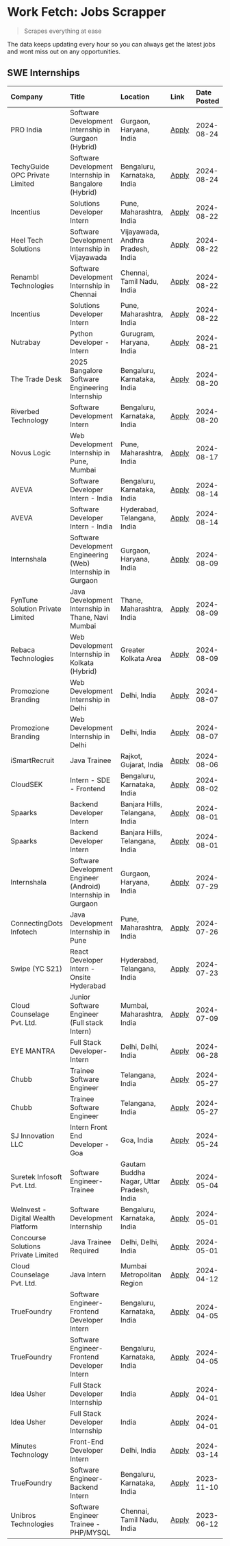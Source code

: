 # Work Fetch: Jobs Scrapper
> Scrapes everything at ease

The data keeps updating every hour so you can always get the latest jobs and wont miss out on any opportunities.

## SWE Internships
<!--START_SECTION:workfetch-->
| Company                             | Title                                                         | Location                                  | Link                                                                                                                                                                                                                                                                                      | Date Posted   |
|:------------------------------------|:--------------------------------------------------------------|:------------------------------------------|:------------------------------------------------------------------------------------------------------------------------------------------------------------------------------------------------------------------------------------------------------------------------------------------|:--------------|
| PRO India                           | Software Development Internship in Gurgaon (Hybrid)           | Gurgaon, Haryana, India                   | [Apply](https://in.linkedin.com/jobs/view/software-development-internship-in-gurgaon-hybrid-at-pro-india-4009587664?position=47&pageNum=0&refId=n045U69ialBPL0GBDpD5dw%3D%3D&trackingId=s02ITIMRvBg4a4EjH0%2FsVQ%3D%3D&trk=public_jobs_jserp-result_search-card)                          | 2024-08-24    |
| TechyGuide OPC Private Limited      | Software Development Internship in Bangalore (Hybrid)         | Bengaluru, Karnataka, India               | [Apply](https://in.linkedin.com/jobs/view/software-development-internship-in-bangalore-hybrid-at-techyguide-opc-private-limited-4009591646?position=57&pageNum=0&refId=n045U69ialBPL0GBDpD5dw%3D%3D&trackingId=%2FB2gkgeC90x13WnL%2BdO03A%3D%3D&trk=public_jobs_jserp-result_search-card) | 2024-08-24    |
| Incentius                           | Solutions Developer Intern                                    | Pune, Maharashtra, India                  | [Apply](https://in.linkedin.com/jobs/view/solutions-developer-intern-at-incentius-4005695869?position=31&pageNum=0&refId=n045U69ialBPL0GBDpD5dw%3D%3D&trackingId=Ytaa6t%2BnVAmUp6mMo1yxCg%3D%3D&trk=public_jobs_jserp-result_search-card)                                                 | 2024-08-22    |
| Heel Tech Solutions                 | Software Development Internship in Vijayawada                 | Vijayawada, Andhra Pradesh, India         | [Apply](https://in.linkedin.com/jobs/view/software-development-internship-in-vijayawada-at-heel-tech-solutions-4007906692?position=40&pageNum=0&refId=n045U69ialBPL0GBDpD5dw%3D%3D&trackingId=SoJese5ZJCV7%2Fqm3vgBD2g%3D%3D&trk=public_jobs_jserp-result_search-card)                    | 2024-08-22    |
| Renambl Technologies                | Software Development Internship in Chennai                    | Chennai, Tamil Nadu, India                | [Apply](https://in.linkedin.com/jobs/view/software-development-internship-in-chennai-at-renambl-technologies-4007910299?position=55&pageNum=0&refId=n045U69ialBPL0GBDpD5dw%3D%3D&trackingId=M3tbceVtVNZ2CLwAEm3vyQ%3D%3D&trk=public_jobs_jserp-result_search-card)                        | 2024-08-22    |
| Incentius                           | Solutions Developer Intern                                    | Pune, Maharashtra, India                  | [Apply](https://in.linkedin.com/jobs/view/solutions-developer-intern-at-incentius-4005695869?position=6&pageNum=2&refId=WTIyxiQy2m17BXxJXLkSMw%3D%3D&trackingId=BI7VFu5Mg5HNyMgYM%2FN5DQ%3D%3D&trk=public_jobs_jserp-result_search-card)                                                  | 2024-08-22    |
| Nutrabay                            | Python Developer - Intern                                     | Gurugram, Haryana, India                  | [Apply](https://in.linkedin.com/jobs/view/python-developer-intern-at-nutrabay-4003909226?position=53&pageNum=0&refId=n045U69ialBPL0GBDpD5dw%3D%3D&trackingId=xUxsgqA79D16Iqqmh9mc5A%3D%3D&trk=public_jobs_jserp-result_search-card)                                                       | 2024-08-21    |
| The Trade Desk                      | 2025 Bangalore Software Engineering Internship                | Bengaluru, Karnataka, India               | [Apply](https://in.linkedin.com/jobs/view/2025-bangalore-software-engineering-internship-at-the-trade-desk-3987456531?position=10&pageNum=0&refId=n045U69ialBPL0GBDpD5dw%3D%3D&trackingId=MWShzCQVArH%2FhAc1OR2bww%3D%3D&trk=public_jobs_jserp-result_search-card)                        | 2024-08-20    |
| Riverbed Technology                 | Software Development Intern                                   | Bengaluru, Karnataka, India               | [Apply](https://in.linkedin.com/jobs/view/software-development-intern-at-riverbed-technology-4004467559?position=38&pageNum=0&refId=n045U69ialBPL0GBDpD5dw%3D%3D&trackingId=uNXS6SwfOBT6G14DRQ86%2Fg%3D%3D&trk=public_jobs_jserp-result_search-card)                                      | 2024-08-20    |
| Novus Logic                         | Web Development Internship in Pune, Mumbai                    | Pune, Maharashtra, India                  | [Apply](https://in.linkedin.com/jobs/view/web-development-internship-in-pune-mumbai-at-novus-logic-4003713081?position=56&pageNum=0&refId=n045U69ialBPL0GBDpD5dw%3D%3D&trackingId=4FPJOKVH9KY8ID3w3x2Lhg%3D%3D&trk=public_jobs_jserp-result_search-card)                                  | 2024-08-17    |
| AVEVA                               | Software Developer Intern - India                             | Bengaluru, Karnataka, India               | [Apply](https://in.linkedin.com/jobs/view/software-developer-intern-india-at-aveva-3998279987?position=8&pageNum=0&refId=n045U69ialBPL0GBDpD5dw%3D%3D&trackingId=l1EGHSLl2U5WhQaBKrSOSg%3D%3D&trk=public_jobs_jserp-result_search-card)                                                   | 2024-08-14    |
| AVEVA                               | Software Developer Intern - India                             | Hyderabad, Telangana, India               | [Apply](https://in.linkedin.com/jobs/view/software-developer-intern-india-at-aveva-3998281598?position=11&pageNum=0&refId=n045U69ialBPL0GBDpD5dw%3D%3D&trackingId=Uw211ShAJtkiwRmC6qycaw%3D%3D&trk=public_jobs_jserp-result_search-card)                                                  | 2024-08-14    |
| Internshala                         | Software Development Engineering (Web) Internship in Gurgaon  | Gurgaon, Haryana, India                   | [Apply](https://in.linkedin.com/jobs/view/software-development-engineering-web-internship-in-gurgaon-at-internshala-3997620471?position=4&pageNum=0&refId=n045U69ialBPL0GBDpD5dw%3D%3D&trackingId=Xqs%2FclAxPbWbt2NqM7t5bw%3D%3D&trk=public_jobs_jserp-result_search-card)                | 2024-08-09    |
| FynTune Solution Private Limited    | Java Development Internship in Thane, Navi Mumbai             | Thane, Maharashtra, India                 | [Apply](https://in.linkedin.com/jobs/view/java-development-internship-in-thane-navi-mumbai-at-fyntune-solution-private-limited-3997619285?position=22&pageNum=0&refId=n045U69ialBPL0GBDpD5dw%3D%3D&trackingId=Qz7bOyhKGgSmtt4pijgW1A%3D%3D&trk=public_jobs_jserp-result_search-card)      | 2024-08-09    |
| Rebaca Technologies                 | Web Development Internship in Kolkata (Hybrid)                | Greater Kolkata Area                      | [Apply](https://in.linkedin.com/jobs/view/web-development-internship-in-kolkata-hybrid-at-rebaca-technologies-3997621369?position=43&pageNum=0&refId=n045U69ialBPL0GBDpD5dw%3D%3D&trackingId=dHlwjw68feOd%2F6QBXFy%2FrQ%3D%3D&trk=public_jobs_jserp-result_search-card)                   | 2024-08-09    |
| Promozione Branding                 | Web Development Internship in Delhi                           | Delhi, India                              | [Apply](https://in.linkedin.com/jobs/view/web-development-internship-in-delhi-at-promozione-branding-3995559880?position=27&pageNum=0&refId=n045U69ialBPL0GBDpD5dw%3D%3D&trackingId=mGChnahI4TdwdERfjhRokg%3D%3D&trk=public_jobs_jserp-result_search-card)                                | 2024-08-07    |
| Promozione Branding                 | Web Development Internship in Delhi                           | Delhi, India                              | [Apply](https://in.linkedin.com/jobs/view/web-development-internship-in-delhi-at-promozione-branding-3995559880?position=2&pageNum=2&refId=WTIyxiQy2m17BXxJXLkSMw%3D%3D&trackingId=u5Zlqn%2FeHtnBI%2Bs1SBA%2Blg%3D%3D&trk=public_jobs_jserp-result_search-card)                           | 2024-08-07    |
| iSmartRecruit                       | Java Trainee                                                  | Rajkot, Gujarat, India                    | [Apply](https://in.linkedin.com/jobs/view/java-trainee-at-ismartrecruit-3992301825?position=36&pageNum=0&refId=n045U69ialBPL0GBDpD5dw%3D%3D&trackingId=F%2BrJLs1xxAt4s76WLTHWDw%3D%3D&trk=public_jobs_jserp-result_search-card)                                                           | 2024-08-06    |
| CloudSEK                            | Intern - SDE - Frontend                                       | Bengaluru, Karnataka, India               | [Apply](https://in.linkedin.com/jobs/view/intern-sde-frontend-at-cloudsek-3991574495?position=24&pageNum=0&refId=n045U69ialBPL0GBDpD5dw%3D%3D&trackingId=b3Lyj%2BjH2o2oBl%2Fc3bGY%2BA%3D%3D&trk=public_jobs_jserp-result_search-card)                                                     | 2024-08-02    |
| Spaarks                             | Backend Developer Intern                                      | Banjara Hills, Telangana, India           | [Apply](https://in.linkedin.com/jobs/view/backend-developer-intern-at-spaarks-3990226465?position=29&pageNum=0&refId=n045U69ialBPL0GBDpD5dw%3D%3D&trackingId=62u%2B7OFPqc0Yz7dh2%2FZuRg%3D%3D&trk=public_jobs_jserp-result_search-card)                                                   | 2024-08-01    |
| Spaarks                             | Backend Developer Intern                                      | Banjara Hills, Telangana, India           | [Apply](https://in.linkedin.com/jobs/view/backend-developer-intern-at-spaarks-3990226465?position=4&pageNum=2&refId=WTIyxiQy2m17BXxJXLkSMw%3D%3D&trackingId=9p8fIjCP9CUMgBmW10UwRw%3D%3D&trk=public_jobs_jserp-result_search-card)                                                        | 2024-08-01    |
| Internshala                         | Software Development Engineer (Android) Internship in Gurgaon | Gurgaon, Haryana, India                   | [Apply](https://in.linkedin.com/jobs/view/software-development-engineer-android-internship-in-gurgaon-at-internshala-3987153031?position=50&pageNum=0&refId=n045U69ialBPL0GBDpD5dw%3D%3D&trackingId=iSo25aJ%2BHRFASfKFFSiphw%3D%3D&trk=public_jobs_jserp-result_search-card)              | 2024-07-29    |
| ConnectingDots Infotech             | Java Development Internship in Pune                           | Pune, Maharashtra, India                  | [Apply](https://in.linkedin.com/jobs/view/java-development-internship-in-pune-at-connectingdots-infotech-3983314097?position=44&pageNum=0&refId=n045U69ialBPL0GBDpD5dw%3D%3D&trackingId=MSkON5Ijak4yMVxVSCZrpg%3D%3D&trk=public_jobs_jserp-result_search-card)                            | 2024-07-26    |
| Swipe (YC S21)                      | React Developer Intern - Onsite Hyderabad                     | Hyderabad, Telangana, India               | [Apply](https://in.linkedin.com/jobs/view/react-developer-intern-onsite-hyderabad-at-swipe-yc-s21-3981326010?position=45&pageNum=0&refId=n045U69ialBPL0GBDpD5dw%3D%3D&trackingId=maKpViO%2BPfY5Yc5xm1kmIg%3D%3D&trk=public_jobs_jserp-result_search-card)                                 | 2024-07-23    |
| Cloud Counselage Pvt. Ltd.          | Junior Software Engineer (Full stack Intern)                  | Mumbai, Maharashtra, India                | [Apply](https://in.linkedin.com/jobs/view/junior-software-engineer-full-stack-intern-at-cloud-counselage-pvt-ltd-3967725851?position=20&pageNum=0&refId=n045U69ialBPL0GBDpD5dw%3D%3D&trackingId=s%2FbMiIbqpWFNuzIKEXZmhg%3D%3D&trk=public_jobs_jserp-result_search-card)                  | 2024-07-09    |
| EYE MANTRA                          | Full Stack Developer- Intern                                  | Delhi, Delhi, India                       | [Apply](https://in.linkedin.com/jobs/view/full-stack-developer-intern-at-eye-mantra-3960988037?position=59&pageNum=0&refId=n045U69ialBPL0GBDpD5dw%3D%3D&trackingId=L0%2F%2BqDb8xuVWb73i%2FqNCag%3D%3D&trk=public_jobs_jserp-result_search-card)                                           | 2024-06-28    |
| Chubb                               | Trainee Software Engineer                                     | Telangana, India                          | [Apply](https://in.linkedin.com/jobs/view/trainee-software-engineer-at-chubb-3955950075?position=34&pageNum=0&refId=n045U69ialBPL0GBDpD5dw%3D%3D&trackingId=rfhM9LjkYs3T29b%2F5GH8WA%3D%3D&trk=public_jobs_jserp-result_search-card)                                                      | 2024-05-27    |
| Chubb                               | Trainee Software Engineer                                     | Telangana, India                          | [Apply](https://in.linkedin.com/jobs/view/trainee-software-engineer-at-chubb-3955950075?position=9&pageNum=2&refId=WTIyxiQy2m17BXxJXLkSMw%3D%3D&trackingId=Fnxt%2FVwF%2Fs1aA%2F19zGxM8g%3D%3D&trk=public_jobs_jserp-result_search-card)                                                   | 2024-05-27    |
| SJ Innovation LLC                   | Intern Front End Developer - Goa                              | Goa, India                                | [Apply](https://in.linkedin.com/jobs/view/intern-front-end-developer-goa-at-sj-innovation-llc-3931678611?position=16&pageNum=0&refId=n045U69ialBPL0GBDpD5dw%3D%3D&trackingId=%2BaolubxNB7YxHtYwFRwgdQ%3D%3D&trk=public_jobs_jserp-result_search-card)                                     | 2024-05-24    |
| Suretek Infosoft Pvt. Ltd.          | Software Engineer-Trainee                                     | Gautam Buddha Nagar, Uttar Pradesh, India | [Apply](https://in.linkedin.com/jobs/view/software-engineer-trainee-at-suretek-infosoft-pvt-ltd-3916999948?position=48&pageNum=0&refId=n045U69ialBPL0GBDpD5dw%3D%3D&trackingId=0al275Q9%2FrWV7XxQS%2BFn2Q%3D%3D&trk=public_jobs_jserp-result_search-card)                                 | 2024-05-04    |
| WeInvest - Digital Wealth Platform  | Software Development Internship                               | Bengaluru, Karnataka, India               | [Apply](https://in.linkedin.com/jobs/view/software-development-internship-at-weinvest-digital-wealth-platform-3912867225?position=3&pageNum=0&refId=n045U69ialBPL0GBDpD5dw%3D%3D&trackingId=EBi6LBQRAc6y0wCG1KBSOw%3D%3D&trk=public_jobs_jserp-result_search-card)                        | 2024-05-01    |
| Concourse Solutions Private Limited | Java Trainee Required                                         | Delhi, Delhi, India                       | [Apply](https://in.linkedin.com/jobs/view/java-trainee-required-at-concourse-solutions-private-limited-3912869388?position=15&pageNum=0&refId=n045U69ialBPL0GBDpD5dw%3D%3D&trackingId=w0TtUa0dWip5OsZGOddt7A%3D%3D&trk=public_jobs_jserp-result_search-card)                              | 2024-05-01    |
| Cloud Counselage Pvt. Ltd.          | Java Intern                                                   | Mumbai Metropolitan Region                | [Apply](https://in.linkedin.com/jobs/view/java-intern-at-cloud-counselage-pvt-ltd-3896025667?position=51&pageNum=0&refId=n045U69ialBPL0GBDpD5dw%3D%3D&trackingId=7zZsKejKg0V722vPIKchmQ%3D%3D&trk=public_jobs_jserp-result_search-card)                                                   | 2024-04-12    |
| TrueFoundry                         | Software Engineer- Frontend Developer Intern                  | Bengaluru, Karnataka, India               | [Apply](https://in.linkedin.com/jobs/view/software-engineer-frontend-developer-intern-at-truefoundry-3887320206?position=33&pageNum=0&refId=n045U69ialBPL0GBDpD5dw%3D%3D&trackingId=IdvPPXnErglsEj11tSk%2BhA%3D%3D&trk=public_jobs_jserp-result_search-card)                              | 2024-04-05    |
| TrueFoundry                         | Software Engineer- Frontend Developer Intern                  | Bengaluru, Karnataka, India               | [Apply](https://in.linkedin.com/jobs/view/software-engineer-frontend-developer-intern-at-truefoundry-3887320206?position=8&pageNum=2&refId=WTIyxiQy2m17BXxJXLkSMw%3D%3D&trackingId=vwwrXbWepR1Wp5p8HYMnNQ%3D%3D&trk=public_jobs_jserp-result_search-card)                                 | 2024-04-05    |
| Idea Usher                          | Full Stack Developer Internship                               | India                                     | [Apply](https://in.linkedin.com/jobs/view/full-stack-developer-internship-at-idea-usher-3879565540?position=30&pageNum=0&refId=n045U69ialBPL0GBDpD5dw%3D%3D&trackingId=%2FvBJ3EotI01RsE6hZT7LuQ%3D%3D&trk=public_jobs_jserp-result_search-card)                                           | 2024-04-01    |
| Idea Usher                          | Full Stack Developer Internship                               | India                                     | [Apply](https://in.linkedin.com/jobs/view/full-stack-developer-internship-at-idea-usher-3879565540?position=5&pageNum=2&refId=WTIyxiQy2m17BXxJXLkSMw%3D%3D&trackingId=5ssCNmkX7au0%2FR3nH28K4w%3D%3D&trk=public_jobs_jserp-result_search-card)                                            | 2024-04-01    |
| Minutes Technology                  | Front-End Developer Intern                                    | Delhi, India                              | [Apply](https://in.linkedin.com/jobs/view/front-end-developer-intern-at-minutes-technology-3853712549?position=25&pageNum=0&refId=n045U69ialBPL0GBDpD5dw%3D%3D&trackingId=AZQf2oVp0xcRl6ErfPsyUQ%3D%3D&trk=public_jobs_jserp-result_search-card)                                          | 2024-03-14    |
| TrueFoundry                         | Software Engineer-Backend Intern                              | Bengaluru, Karnataka, India               | [Apply](https://in.linkedin.com/jobs/view/software-engineer-backend-intern-at-truefoundry-3779508170?position=54&pageNum=0&refId=n045U69ialBPL0GBDpD5dw%3D%3D&trackingId=UkZhQNY2xUH5tAjbjwZdPg%3D%3D&trk=public_jobs_jserp-result_search-card)                                           | 2023-11-10    |
| Unibros Technologies                | Software Engineer Trainee - PHP/MYSQL                         | Chennai, Tamil Nadu, India                | [Apply](https://in.linkedin.com/jobs/view/software-engineer-trainee-php-mysql-at-unibros-technologies-3656599241?position=60&pageNum=0&refId=n045U69ialBPL0GBDpD5dw%3D%3D&trackingId=gjOtDwSw%2BeZ7TXppgicQrA%3D%3D&trk=public_jobs_jserp-result_search-card)                             | 2023-06-12    |
<!--END_SECTION:workfetch-->
